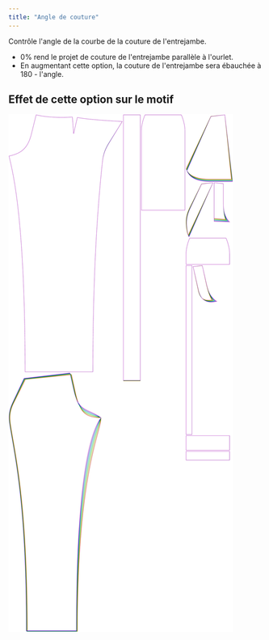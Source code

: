 ```yaml
---
title: "Angle de couture"
---
```


Contrôle l'angle de la courbe de la couture de l'entrejambe.

- 0% rend le projet de couture de l'entrejambe parallèle à l'ourlet.
- En augmentant cette option, la couture de l'entrejambe sera ébauchée à 180 - l'angle.

## Effet de cette option sur le motif

![Cette image montre l'effet de cette option en superposant plusieurs variantes qui ont une valeur différente pour cette option](charlie_crotchseamcurveangle_sample.svg "Effet de cette option sur le motif")
